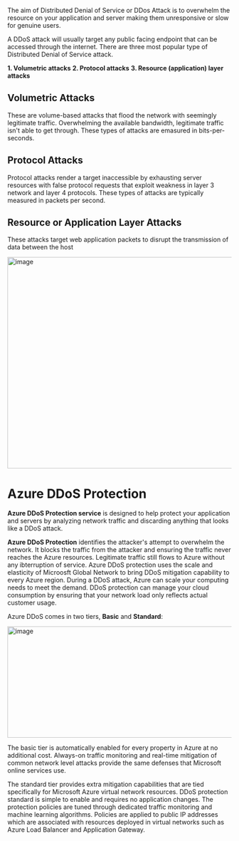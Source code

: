 The aim of Distributed Denial of Service or DDos Attack is to overwhelm the resource on your application and server making them unresponsive or slow for genuine users.

A DDoS attack will usually target any public facing endpoint that can be accessed through the internet. There are three most popular type of Distributed Denial of Service attack. 

**1. Volumetric attacks**
**2. Protocol attacks**
**3. Resource (application) layer attacks**


## Volumetric Attacks
These are volume-based attacks that flood the network with seemingly legitimate traffic. Overwhelming the available bandwidth, legitimate traffic isn't able to get through. These types of attacks are emasured in bits-per-seconds.



## Protocol Attacks
Protocol attacks render a target inaccessible by exhausting server resources with false protocol requests that exploit weakness in layer 3 network and layer 4 protocols. These types of attacks are typically measured in packets per second.



## Resource or Application Layer Attacks

 These attacks target web application packets to disrupt the transmission of data between the host


 <img width="863" height="475" alt="image" src="https://github.com/user-attachments/assets/7d2b0a8a-7607-44c3-b712-aaf14fb70bdf" />

 
# Azure DDoS Protection

**Azure DDoS Protection service** is designed to help protect your application and servers by analyzing network traffic and discarding anything that looks like a DDoS attack.

**Azure DDoS Protection** identifies the attacker's attempt to overwhelm the network. It blocks the traffic from the attacker and ensuring the traffic never reaches the Azure resources. Legitimate traffic still flows to Azure without any ibterruption of service. 
Azure DDoS protection uses the scale and elasticity of Microosft Global Network to bring DDoS mitigation capability to every Azure region.  During a DDoS attack, Azure can scale your computing needs to meet the demand.
DDoS protection can manage your cloud consumption by ensuring that your network load only reflects actual customer usage.


Azure DDoS comes in two tiers, **Basic** and **Standard**:

<img width="591" height="250" alt="image" src="https://github.com/user-attachments/assets/fe458e28-3207-4845-9f3b-1f56b7b80891" />

The basic tier is automatically enabled for every property in Azure at no additional cost. 
Always-on traffic monitoring and real-time mitigation of common network level attacks provide the same defenses that Microsoft online services use.

The standard tier provides extra mitigation capabilities that are tied specifically for Microsoft Azure virtual network resources. DDoS protection standard is simple to enable and requires no application changes. The protection policies are tuned through dedicated traffic monitoring and machine learning algorithms. Policies are applied to public IP addresses which are associated with resources deployed in virtual networks such as Azure Load Balancer and Application Gateway.
